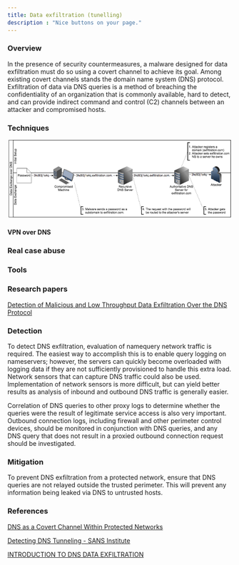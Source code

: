 ```yaml
---
title: Data exfiltration (tunelling)
description : "Nice buttons on your page."
---
```



### Overview <a id="chapter-1"></a>

In the presence of security countermeasures, a malware designed for data exfiltration must do so using a covert channel to achieve its goal. Among existing covert channels stands the domain name system (DNS) protocol. Exfiltration of data via DNS queries is a method of breaching the confidentiality of an organization that is commonly available, hard to detect, and can provide indirect command and control (C2) channels between an attacker and compromised hosts.

### Techniques <a id="chapter-2"></a>
![alt text](Data-Exfiltration.png)

#### VPN over DNS

### Real case abuse<a id="chapter-3"></a>


### Tools <a id="chapter-4"></a>

### Research papers <a id="chapter-5"></a>

[Detection of Malicious and Low Throughput Data
Exfiltration Over the DNS Protocol](https://arxiv.org/pdf/1709.08395.pdf)

### Detection <a id="chapter-6"></a>

To detect DNS exfiltration, evaluation of namequery network traffic is required. The easiest way
to accomplish this is to enable query logging on nameservers; however, the servers can quickly
become overloaded with logging data if they are not sufficiently provisioned to handle this extra
load. Network sensors that can capture DNS traffic could also be used. Implementation of
network sensors is more difficult, but can yield better results as analysis of inbound and
outbound DNS traffic is generally easier.

Correlation of DNS queries to other proxy logs to determine whether the queries were the result
of legitimate service access is also very important. Outbound connection logs, including firewall
and other perimeter control devices, should be monitored in conjunction with DNS queries, and
any DNS query that does not result in a proxied outbound connection request should be
investigated.

### Mitigation <a id="chapter-7"></a>

To prevent DNS exfiltration from a protected network, ensure that DNS queries are not relayed
outside the trusted perimeter. This will prevent any information being leaked via DNS to
untrusted hosts.



### References <a id="chapter-8"></a>

[DNS as a Covert Channel Within Protected
Networks](https://www.researchgate.net/profile/Seth_Bromberger/publication/319492986_DNS_as_a_Covert_Channel_Within_Protected_Networks/links/59aed9e2a6fdcca6542425c5/DNS-as-a-Covert-Channel-Within-Protected-Networks.pdf)

[Detecting DNS Tunneling - SANS Institute](https://www.sans.org/reading-room/whitepapers/dns/detecting-dns-tunneling-34152)

[INTRODUCTION TO DNS DATA EXFILTRATION](https://blogs.akamai.com/2017/09/introduction-to-dns-data-exfiltration.html)